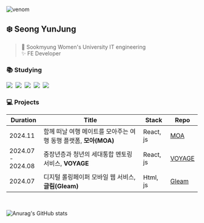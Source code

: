 ![venom](https://capsule-render.vercel.app/api?type=venom&height=200&text=Welcome+to+ynzung's+github!&fontSize=60&color=0:8ec6fa,100:dfecf5&stroke=bad9f5)

## ❄️ Seong YunJung
> 🏫 Sookmyung Women's University IT engineering<br/> ✨ FE Developer


### 📚 Studying
<img src="https://img.shields.io/badge/html5-E34F26?style=flat-square&logo=html5&logoColor=white">&nbsp;
<img src="https://img.shields.io/badge/CSS3-1572B6?style=flat-square&logo=css3&logoColor=white"/>&nbsp;
<img src="https://img.shields.io/badge/javascript-F7DF1E?style=flat-square&logo=javascript&logoColor=black">&nbsp;
<img src="https://img.shields.io/badge/react-61DAFB?style=flat-square&logo=react&logoColor=black">&nbsp;
<img src="https://img.shields.io/badge/Python-3776AB?style=flat-square&logo=python&logoColor=white"/>&nbsp;


### 💻 Projects
| Duration | Title | Stack | Repo |
| ----- | ------ | ----- | ----- |
| 2024.11 | 함께 떠날 여행 메이트를 모아주는 여행 동행 플랫폼, **모아(MOA)** | React, js | [MOA](https://github.com/ynzung/MOA_FE.git) |
| 2024.07 <br/>- 2024.08 | 중장년층과 청년의 세대통합 멘토링 서비스, **VOYAGE** | React, js | [VOYAGE](https://github.com/ynzung/Voyage-Client.git) |
| 2024.07 | 디지털 롤링페이퍼 모바일 웹 서비스, **글림(Gleam)** | Html, js | [Gleam](https://github.com/ynzung/Gleam.git) |
<br/>

![Anurag's GitHub stats](https://github-readme-stats.vercel.app/api?username=ynzung)

